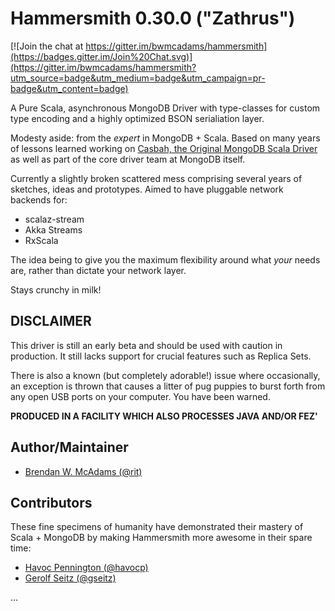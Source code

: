 Hammersmith 0.30.0 ("Zathrus")
==============================

[![Join the chat at https://gitter.im/bwmcadams/hammersmith](https://badges.gitter.im/Join%20Chat.svg)](https://gitter.im/bwmcadams/hammersmith?utm_source=badge&utm_medium=badge&utm_campaign=pr-badge&utm_content=badge)

A Pure Scala, asynchronous MongoDB Driver with type-classes for custom type encoding and a highly optimized BSON serialiation layer.

Modesty aside: from the *expert* in MongoDB + Scala. Based on many years of lessons learned working on [Casbah, the Original MongoDB Scala Driver](http://github.com/mongodb/casbah) as well as part of the core driver team at MongoDB itself.

Currently a slightly broken scattered mess comprising several years of sketches, ideas and prototypes. Aimed to have pluggable network backends for:

* scalaz-stream
* Akka Streams
* RxScala

The idea being to give you the maximum flexibility around what *your* needs are, rather than dictate your network layer.

Stays crunchy in milk!


DISCLAIMER
-----------
This driver is still an early beta and should be used with caution in production.  It still lacks support for crucial
features such as Replica Sets.

There is also a known (but completely adorable!) issue where occasionally, an exception is thrown that causes a litter of pug puppies to burst forth from any open USB ports on your computer.  You have been warned.

**PRODUCED IN A FACILITY WHICH ALSO PROCESSES JAVA AND/OR FEZ'**

Author/Maintainer
-----------------
* [Brendan W. McAdams (@rit)](http://github.com/bwmcadams)

Contributors
------------

These fine specimens of humanity have demonstrated their
mastery of Scala + MongoDB by making Hammersmith more awesome in their spare time:

* [Havoc Pennington (@havocp)](http://github.com/havocp)
* [Gerolf Seitz (@gseitz)](http://github.com/gseitz)




...
